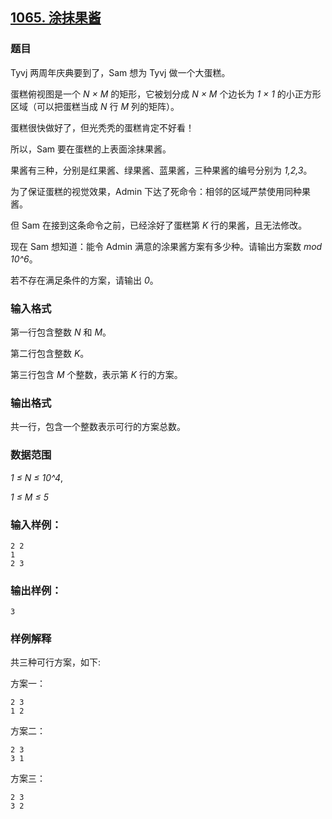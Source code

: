 ## [1065. 涂抹果酱](https://www.acwing.com/problem/content/1067/)

### 题目

Tyvj 两周年庆典要到了，Sam 想为 Tyvj 做一个大蛋糕。

蛋糕俯视图是一个 *N × M* 的矩形，它被划分成 *N × M* 个边长为 *1 × 1* 的小正方形区域（可以把蛋糕当成 *N* 行 *M* 列的矩阵）。

蛋糕很快做好了，但光秃秃的蛋糕肯定不好看！

所以，Sam 要在蛋糕的上表面涂抹果酱。

果酱有三种，分别是红果酱、绿果酱、蓝果酱，三种果酱的编号分别为 *1,2,3*。

为了保证蛋糕的视觉效果，Admin 下达了死命令：相邻的区域严禁使用同种果酱。

但 Sam 在接到这条命令之前，已经涂好了蛋糕第 *K* 行的果酱，且无法修改。

现在 Sam 想知道：能令 Admin 满意的涂果酱方案有多少种。请输出方案数 *mod 10^6*。

若不存在满足条件的方案，请输出 *0*。

### 输入格式

第一行包含整数 *N* 和 *M*。

第二行包含整数 *K*。

第三行包含 *M* 个整数，表示第 *K* 行的方案。

### 输出格式

共一行，包含一个整数表示可行的方案总数。

### 数据范围

*1 ≤ N ≤ 10^4*,

*1 ≤ M ≤ 5*

### 输入样例：

```
2 2
1
2 3
```

### 输出样例：

```
3
```

### 样例解释

共三种可行方案，如下:

方案一：

```
2 3
1 2
```

方案二：

```
2 3
3 1
```

方案三：

```
2 3
3 2
```
